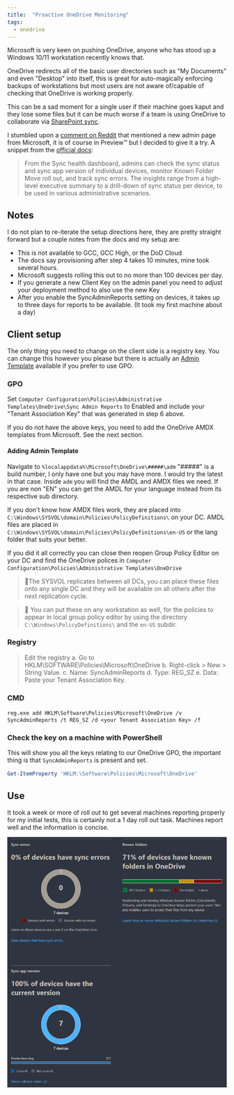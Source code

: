 ```yaml
---
title:  "Proactive OneDrive Monitoring"
tags:
  - onedrive
---
```

Microsoft is very keen on pushing OneDrive, anyone who has stood up a Windows 10/11 workstation recently knows that. 

OneDrive redirects all of the basic user directories such as "My Documents" and even "Desktop" into itself, this is great for auto-magically enforcing backups of workstations but most users are not aware of/capable of checking that OneDrive is working properly. 

This can be a sad moment for a single user if their machine goes kaput and they lose some files but it can be much worse if a team is using OneDrive to collaborate via [SharePoint sync](https://support.microsoft.com/en-us/office/sync-sharepoint-files-and-folders-87a96948-4dd7-43e4-aca1-53f3e18bea9b). 

I stumbled upon a [comment on Reddit](https://www.reddit.com/r/sysadmin/comments/soewxw/comment/hw8bono/?utm_source=share&utm_medium=web2x&context=3) that mentioned a new admin page from Microsoft, it is of course in Preview™ but I decided to give it a try. A snippet from the [official docs](https://docs.microsoft.com/en-us/onedrive/sync-health):

> From the Sync health dashboard, admins can check the sync status and sync app version of individual devices, monitor Known Folder Move roll out, and track sync errors. The insights range from a high-level executive summary to a drill-down of sync status per device, to be used in various administrative scenarios.
 
## Notes
I do not plan to re-iterate the setup directions here, they are pretty straight forward but a couple notes from the docs and my setup are:

* This is not available to GCC, GCC High, or the DoD Cloud
* The docs say provisioning after step 4 takes 10 minutes, mine took several hours.
* Microsoft suggests rolling this out to no more than 100 devices per day.
* If you generate a new Client Key on the admin panel you need to adjust your deployment method to also use the new Key
* After you enable the SyncAdminReports setting on devices, it takes up to three days for reports to be available. (It took my first machine about a day)

## Client setup
The only thing you need to change on the client side is a registry key. You can change this however you please but there is actually an [Admin Template](https://docs.microsoft.com/en-us/onedrive/use-group-policy#manage-onedrive-using-group-policy) available if you prefer to use GPO.

### GPO
Set `Computer Configuration\Policies\Administrative Templates\OneDrive\Sync Admin Reports` to Enabled and include your "Tenant Association Key" that was generated in step 6 above.

If you do not have the above keys, you need to add the OneDrive AMDX templates from Microsoft. See the next section.

#### Adding Admin Template
Navigate to `%localappdata%\Microsoft\OneDrive\#####\adm` "#####" is a build number, I only have one but you may have more. I would try the latest in that case. Inside `adm` you will find the AMDL and AMDX files we need. If you are non "EN" you can get the AMDL for your language instead from its respective sub directory.

If you don't know how AMDX files work, they are placed into `C:\Windows\SYSVOL\domain\Policies\PolicyDefinitions\` on your DC. AMDL files are placed in `C:\Windows\SYSVOL\domain\Policies\PolicyDefinitions\en-US` or the lang folder that suits your better.

If you did it all correctly you can close then reopen Group Policy Editor on your DC and find the OneDrive polices in `Computer Configuration\Policies\Administrative Templates\OneDrive`

> 📝The SYSVOL replicates between all DCs, you can place these files onto any single DC and they will be available on all others after the next replication cycle.

> 📝 You can put these on any workstation as well, for the policies to appear in local group policy editor by using the directory `C:\Windows\PolicyDefinitions\` and the `en-US` subdir.
 
### Registry
> Edit the registry
> a. Go to HKLM\SOFTWARE\Policies\Microsoft\OneDrive
> b. Right-click > New > String Value.
> c. Name: SyncAdminReports
> d. Type: REG_SZ
> e. Data: Paste your Tenant Association Key.

### CMD
```dos
reg.exe add HKLM\Software\Policies\Microsoft\OneDrive /v SyncAdminReports /t REG_SZ /d <your Tenant Association Key> /f
```

### Check the key on a machine with PowerShell 
This will show you all the keys relating to our OneDrive GPO, the important thing is that `SyncAdminReports` is present and set.
```powershell
Get-ItemProperty 'HKLM:\Software\Policies\Microsoft\OneDrive'
```

## Use
It took a week or more of roll out to get several machines reporting properly for my initial tests, this is certainly not a 1 day roll out task. Machines report well and the information is concise. 

![ODadmin](/assets/images/2022-02-18-onedrive-monitoring/ODadmin.png)